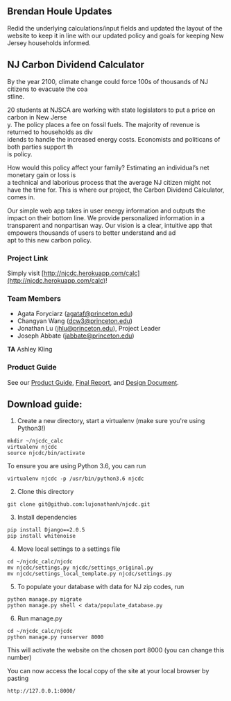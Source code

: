 ## Brendan Houle Updates
Redid the underlying calculations/input fields and updated the layout of the
website to keep it in line with our updated policy and goals for keeping New Jersey
households informed.

## NJ Carbon Dividend Calculator
By the year 2100, climate change could force 100s of thousands of NJ citizens to evacuate the coa\
stline.

20 students at NJSCA are working with state legislators to put a price on carbon in New Jerse\
y.
The policy places a fee on fossil fuels. The majority of revenue is returned to households as div\
idends to handle the increased energy costs. Economists and politicans of both parties support th\
is policy.

How would this policy affect your family? Estimating an individual’s net monetary gain or loss is\
 a technical and laborious process that the average NJ citizen might not have the time for.
This is where our project, the Carbon Dividend Calculator, comes in.

Our simple web app takes in user energy information and outputs the impact on their bottom line.
We provide personalized information in a transparent and nonpartisan way.
Our vision is a clear, intuitive app that empowers thousands of users to better understand and ad\
apt to this new carbon policy.

### Project Link
Simply visit [http://njcdc.herokuapp.com/calc](http://njcdc.herokuapp.com/calc)!

### Team Members
* Agata Foryciarz (agataf@princeton.edu)
* Changyan Wang (dcw3@princeton.edu)
* Jonathan Lu (jhlu@princeton.edu), Project Leader
* Joseph Abbate (jabbate@princeton.edu)

**TA** Ashley Kling

### Product Guide
See our	[Product Guide](productguide.pdf), [Final Report](report.pdf),
and [Design Document](https://docs.google.com/document/d/1sv3MZDi_xgblEW\WQ9fWndEvr\kxYzvYnJwBo3Je24WTc/edit?usp=sharing).

## Download guide:
1. Create a new directory, start a virtualenv (make sure you're using Python3!)
```
mkdir ~/njcdc_calc
virtualenv njcdc
source njcdc/bin/activate
```
To ensure you are using Python 3.6, you can run
```
virtualenv njcdc -p /usr/bin/python3.6 njcdc
```
2. Clone this directory
```
git clone git@github.com:lujonathanh/njcdc.git
```
3. Install dependencies
```
pip install Django==2.0.5
pip install whitenoise
```
4. Move local settings to a settings file
```
cd ~/njcdc_calc/njcdc 
mv njcdc/settings.py njcdc/settings_original.py
mv njcdc/settings_local_template.py njcdc/settings.py
```

5. To populate your database with data for NJ zip codes, run

```
python manage.py migrate
python manage.py shell < data/populate_database.py
```

6. Run manage.py
```
cd ~/njcdc_calc/njcdc
python manage.py runserver 8000
```
This will activate the website on the chosen port 8000 (you can change this number)

You can now access the local copy of the site at your local browser by pasting
```
http://127.0.0.1:8000/
```

